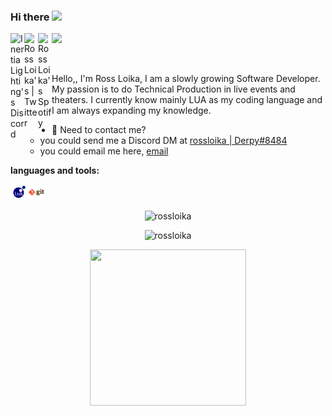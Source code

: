 ### Hi there <img src="https://media.giphy.com/media/hvRJCLFzcasrR4ia7z/giphy.gif" width="25px">

<a href="https://discord.gg/lighting">
  <img align="left" alt="Inertia Lighting's Discord" width="22px" src="https://raw.githubusercontent.com/peterthehan/peterthehan/master/assets/discord.svg" />
</a>
<a href="https://twitter.com/DerpyRoss">
  <img align="left" alt="Ross Loika's | Twitter" width="22px" src="https://raw.githubusercontent.com/peterthehan/peterthehan/master/assets/twitter.svg" />
</a>
<a href="https://open.spotify.com/user/rossy12343">
  <img align="left" alt="Ross Loika's Spotify" width="22px" src="https://raw.githubusercontent.com/peterthehan/peterthehan/master/assets/spotify.svg" />
</a>

![](https://visitor-badge.glitch.me/badge?page_id=rossloika.rossloika)

<br/>

Hello,, I'm Ross Loika, I am a slowly growing Software Developer. My passion is to do Technical Production in live events and theaters. I currently know mainly LUA as my coding language and I am always expanding my knowledge.
  
- 💼 Need to contact me? 
  - you could send me a Discord DM at [rossloika | Derpy#8484](https://discord.com)
  - you could email me here, [email](mailto:rossloika@outlook.com)

**languages and tools:**

<code><img height="25" src="https://raw.githubusercontent.com/github/explore/80688e429a7d4ef2fca1e82350fe8e3517d3494d/topics/lua/lua.png"></code>
<code><img height="25" src="https://raw.githubusercontent.com/github/explore/80688e429a7d4ef2fca1e82350fe8e3517d3494d/topics/git/git.png"></code>

<p align="center"> <img src="https://github-readme-stats.vercel.app/api?username=rossloika&show_icons=true&theme=dark" alt="rossloika"/>
<p align="center"> <img src="https://github-readme-stats.vercel.app/api/top-langs/?username=rossloika&show_icons=true&theme=dark" alt="rossloika"/>
<p align="center"> <img src="https://media0.giphy.com/media/f6hnhHkks8bk4jwjh3/giphy.gif" width="250" height="250"/>
